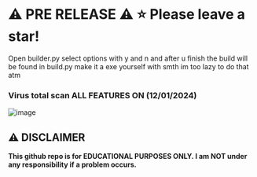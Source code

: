 # ⚠ **PRE** RELEASE ⚠ ⭐ **Please leave a star!**

Open builder.py select options with y and n and after u finish the build will be found in build.py make it a exe yourself with smth im too lazy to do that atm

### Virus total scan ALL FEATURES ON (12/01/2024)

![image](https://i.imgur.com/pUhKqXR.png)


## ⚠️ DISCLAIMER
**This github repo is for EDUCATIONAL PURPOSES ONLY. I am NOT under any responsibility if a problem occurs.**
